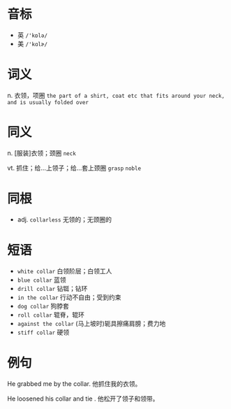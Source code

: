 # 音标

- 英 `/'kɒlə/`
- 美 `/'kɑlɚ/`

# 词义

n. 衣领，项圈
`the part of a shirt, coat etc that fits around your neck, and is usually folded over`

# 同义

n. [服装]衣领；颈圈
`neck`

vt. 抓住；给…上领子；给…套上颈圈
`grasp` `noble`

# 同根

- adj. `collarless` 无领的；无颈圈的

# 短语

- `white collar` 白领阶层；白领工人
- `blue collar` 蓝领
- `drill collar` 钻铤；钻环
- `in the collar` 行动不自由；受到约束
- `dog collar` 狗脖套
- `roll collar` 辊脊，辊环
- `against the collar` (马上坡时)轭具擦痛肩膀；费力地
- `stiff collar` 硬领

# 例句

He grabbed me by the collar.
他抓住我的衣领。

He loosened his collar and tie .
他松开了领子和领带。


